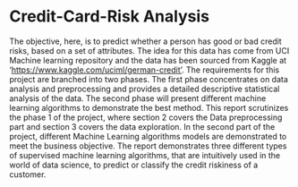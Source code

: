 # Credit-Card-Risk Analysis


The objective, here, is to predict whether a person has good or bad credit risks, based on a set of attributes. The idea for this data has come from UCI Machine learning repository and the data has been sourced from Kaggle at ‘https://www.kaggle.com/uciml/german-credit’. The requirements for this project are branched into two phases. The first phase concentrates on data analysis and preprocessing and provides a detailed descriptive statistical analysis of the data. The second phase will present different machine learning algorithms to demonstrate the best method. This report scrutinizes the phase 1 of the project, where section 2 covers the Data preprocessing part and section 3 covers the data exploration. In the second part of the project, different Machine Learning algorithms models are demonstrated to meet the business objective. The report demonstrates three different types of supervised machine learning algorithms, that are intuitively used in the world of data science, to predict or classify the credit riskiness of a customer.
